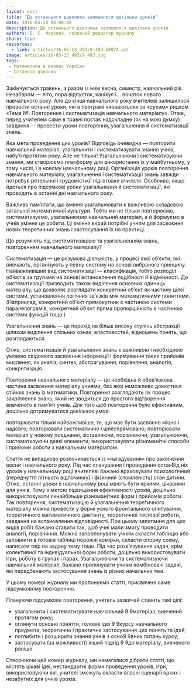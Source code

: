 ```yaml
---
layout: post
title: "До останнього дзвоника залишилося декілька уроків"
date: 2016-05-10 08:00:00
description: До останнього дзвоника залишилося декілька уроків
authors: І. С. Маркова, головний редактор журналу
share: true
resources:
  - link: articles/16-05-13_493/9-493-56974.pdf
image: articles/16-05-13_493/9_493.jpg
tags:
 - Математика в школах України
 - Останній дзвоник
---
```


Закінчується травень, а разом із ним вес­на, семестр, навчальний рік. Незабаром — літо, пора відпусток, канікул і… початок нового навчального року. Але до кінця навчального року вчителеві залишилося провести останні уроки, які в програмі «ховаються» за «сухим» рядком «Тема №. Повторення і систематизація навчального матеріалу». Отже, перед учителем саме в травні постає надскладне (як на мою думку) завдання — провести уроки повторення, узагальнення й систематизації знань.

Яка мета проведення цих уроків? Відповідь очевидна — повторити навчальний матеріал, узагальнити і систематизувати знання учнів, набуті протягом року. Але не тільки! Узагальнюючи і систематизуючи знання, ми створюємо платформу для використання їх у майбутньому, у тому числі, і в новому навчальному році.
Організація уроків повторення навчального матеріалу, узагальнення і систематизації знань завжди потребує ретельної і трудомісткої підготовки вчителя. Особливо, якщо йдеться про підсумкові уроки узагальнення й систематизації, які проводять в останні дні навчального року.

Важливо пам’ятати, що вміння узагальнювати є важливою складовою загальної математичної культури. Тобто ми не тільки повторюємо, систематизуємо, узагальнюємо навчальний матеріал, а й формуємо в учнів уміння це робити. Ці вміння вкрай потрібні учням для засвоєння нових теоретичних знань і застосування їх на практиці.

Що розуміють під систематизацією та узагальненням знань, повторенням навчального матеріалу?

Систематизація — це розумова діяльність, у процесі якої об’єкти, які вивчають, організують у певну систему на основі вибраного принципу. Найважливіший вид систематизації — класифікація, тобто розподіл об’єктів за групами на основі встановлення подібності й відмінності. До систематизації призводить також виділення основних одиниць матеріалу, що дозволяє розглядати конкретний об’єкт як частину цілої системи, установлення логічних зв’язків між математичними поняттями. (Наприклад, конкретний об’єкт прямокутник є частиною системи паралелограмів, конкретний об’єкт пряма пропорційність є частиною системи функцій тощо.)

Узагальнення знань — це перехід на більш високу ступінь абстракції шляхом виділення спільних ознак, властивостей, відношень понять, що розглядаються.

Отже, систематизація й узагальнення знань є важливою і необхідною умовою свідомого засвоєння інформації і формування таких прийомів мислення, як аналіз, синтез, абстрагування, порівняння, аналогія, конкретизація.

Повторення навчального матеріалу — це необхідна й обов’язкова частина засвоєння матеріалу учнями, без якої неможливо домогтися стійких знань із математики. Повторення розглядають як процес закріплення знань, який не зводиться до простого відтворення вивченого в пам’яті учнів. Для того щоб повторення було ефективним, доцільно дотримуватися декількох умов:

   повторювати тільки найважливіше, те, що має бути засвоєно міцно і надовго;
   повторювати систематично і цілеспрямовано;
   повторювати матеріал у новому поєднанні, зіставляючи, порівнюючи, узагальнюючи, систематизуючи деякі елементи;
   використовувати різноманітні способи і прийоми роботи з навчальним матеріалом.


Стаття не випадково розпочинається із «нагадування» про закінчення весни і навчального року. Під час планування і проведення останВід ніх уроків у навчальному році вчителеві бажано враховувати психологічний (передчуття літнього відпочинку) і фізичний (стомленість) стан дитини. Отже, останні уроки в навчальному році мають бути яркими, цікавими для учнів. Тому з метою підвищення ефективності уроків, доцільно використовувати якнайбільше різноманітних форм і прийомів роботи. Так повторення, систематизацію й узагальнення теоретичного матеріалу можна провести у формі усного фронтального опитування, теоретичного математичного диктанту, теоретичної тестової роботи, завдання на встановлення відповідності. При цьому запитання для цих видів робіт бажано ставити так, щоб учні мали змогу проводити аналогії, порівняння. Можна запропонувати учням скласти таблицю або заповнити в готовій таблиці порожні комірки, скласти опорну схему, написати твір на задану тему тощо. Під час розв’язування задач, крім колективної та індивідуальної форм роботи, доцільно використовувати ігри, роботу в групах і парах. Узагальнюючи та систематизуючи навчальний матеріал, бажано пропонувати учням комбіновані задачі, які передбачають застосування знань із різних начальних тем.

У цьому номері журналу ми пропонуємо статті, присвячені саме підсумковому повторенню.

Плануючи підсумкове повторення, учитель зазвичай ставить такі цілі:

 * узагальнити і систематизувати навчальний 9 9матеріал, вивчений протягом року;
 * оглянути основні поняття, головні ідеї 9 9курсу навчального предмета, теоретичне і практичне застосування цих понять та ідей;
 * поглибити і розширити знання учнів з осно9 9вних питань курсу;
 * застосувати (за можливості) інший підхід 9 9до матеріалу, вивченого раніше.

Створюючи цей номер журналу, ми намагалися дібрати статті, що містять цікаві ідеї, нестандартні форми проведення уроків, ігри, використовуючи які, учителі зможуть скласти власні сценарії ярких і незабутніх для учнів уроків.
